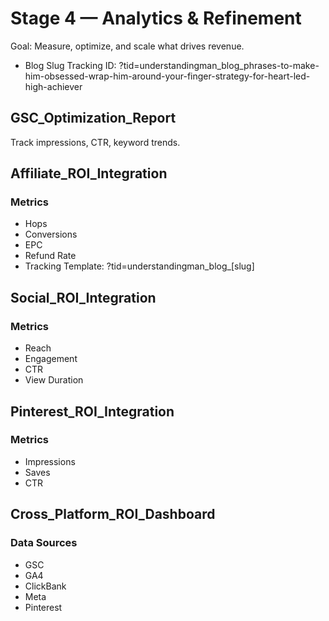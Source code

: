 # Stage 4 — Analytics & Refinement
Goal: Measure, optimize, and scale what drives revenue.

- Blog Slug Tracking ID: ?tid=understandingman_blog_phrases-to-make-him-obsessed-wrap-him-around-your-finger-strategy-for-heart-led-high-achiever

## GSC_Optimization_Report
Track impressions, CTR, keyword trends.

## Affiliate_ROI_Integration
### Metrics
- Hops
- Conversions
- EPC
- Refund Rate
- Tracking Template: ?tid=understandingman_blog_[slug]

## Social_ROI_Integration
### Metrics
- Reach
- Engagement
- CTR
- View Duration

## Pinterest_ROI_Integration
### Metrics
- Impressions
- Saves
- CTR

## Cross_Platform_ROI_Dashboard
### Data Sources
- GSC
- GA4
- ClickBank
- Meta
- Pinterest
